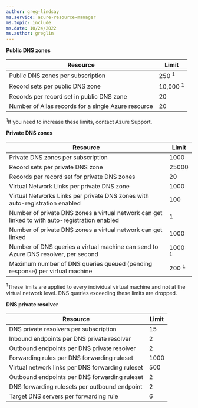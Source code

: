 ```yaml
---
author: greg-lindsay
ms.service: azure-resource-manager
ms.topic: include
ms.date: 10/24/2022    
ms.author: greglin
---
```

**Public DNS zones**

| Resource | Limit |
| --- | --- |
| Public DNS zones per subscription |250 <sup>1</sup> |
| Record sets per public DNS zone |10,000 <sup>1</sup> |
| Records per record set in public DNS zone |20 |
| Number of Alias records for a single Azure resource |20|

<sup>1</sup>If you need to increase these limits, contact Azure Support.

**Private DNS zones**

| Resource | Limit |
| --- | --- |
| Private DNS zones per subscription |1000|
| Record sets per private DNS zone |25000|
| Records per record set for private DNS zones |20|
| Virtual Network Links per private DNS zone |1000|
| Virtual Networks Links per private DNS zones with auto-registration enabled |100|
| Number of private DNS zones a virtual network can get linked to with auto-registration enabled |1|
| Number of private DNS zones a virtual network can get linked |1000|
| Number of DNS queries a virtual machine can send to Azure DNS resolver, per second |1000 <sup>1</sup> |
| Maximum number of DNS queries queued (pending response) per virtual machine |200 <sup>1</sup> |

<sup>1</sup>These limits are applied to every individual virtual machine and not at the virtual network level. DNS queries exceeding these limits are dropped.

**DNS private resolver**

| Resource | Limit |
| --- | --- |
| DNS private resolvers per subscription |15|
| Inbound endpoints per DNS private resolver |2|
| Outbound endpoints per DNS private resolver |2|
| Forwarding rules per DNS forwarding ruleset |1000|
| Virtual network links per DNS forwarding ruleset |500|
| Outbound endpoints per DNS forwarding ruleset |2|
| DNS forwarding rulesets per outbound endpoint |2|
| Target DNS servers per forwarding rule |6|

